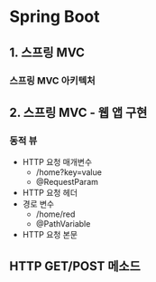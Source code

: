 # Spring Boot

## 1. 스프링 MVC
### 스프링 MVC 아키텍처

## 2. 스프링 MVC - 웹 앱 구현
### 동적 뷰
- HTTP 요청 매개변수 <br>
  - /home?key=value
  - @RequestParam
- HTTP 요청 헤더
- 경로 변수
  - /home/red
  - @PathVariable
- HTTP 요청 본문

## HTTP GET/POST 메소드
